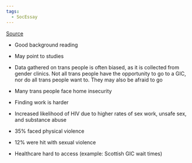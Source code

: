 ```yaml
---
tags:
  - SocEssay
---
```


[Source](https://www-sciencedirect-com.ezproxy.lib.gla.ac.uk/science/article/pii/S0140673616006838?via%3Dihub#cesec10)

- Good background reading
- May point to studies

- Data gathered on trans people is often biased, as it is collected from gender clinics. Not all trans people have the opportunity to go to a GIC, nor do all trans people want to. They may also be afraid to go
- Many trans people face home insecurity
- Finding work is harder
- Increased likelihood of HIV due to higher rates of sex work, unsafe sex, and substance abuse
- 35% faced physical violence
- 12% were hit with sexual violence
- Healthcare hard to access (example: Scottish GIC wait times)